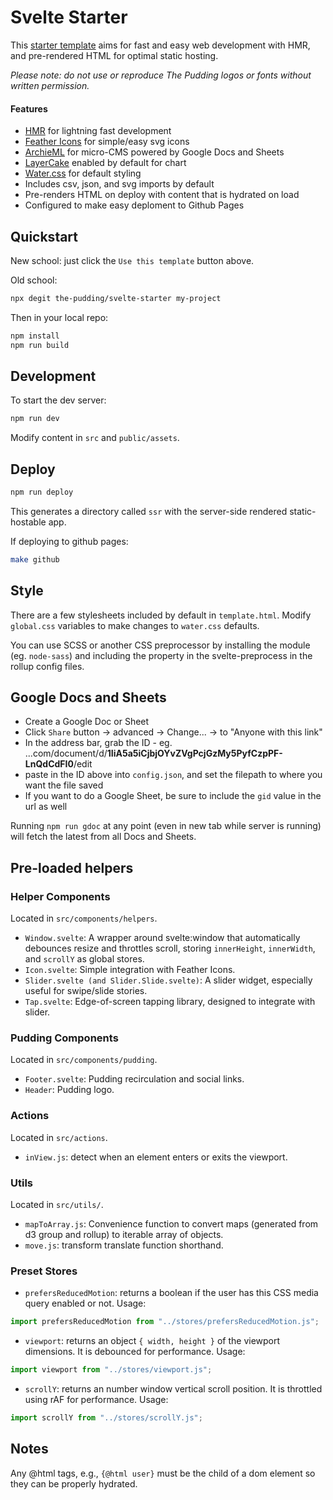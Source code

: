 # Svelte Starter

This [starter template](https://github.com/the-pudding/svelte-starter) aims for fast and easy web development with HMR, and pre-rendered HTML for optimal static hosting.

_Please note: do not use or reproduce The Pudding logos or fonts without written permission._

#### Features

- [HMR](https://github.com/rixo/svelte-hmr) for lightning fast development
- [Feather Icons](https://github.com/feathericons/feather) for simple/easy svg icons
- [ArchieML](http://archieml.org/) for micro-CMS powered by Google Docs and Sheets
- [LayerCake](https://layercake.graphics/) enabled by default for chart
- [Water.css](https://github.com/kognise/water.css) for default styling
- Includes csv, json, and svg imports by default
- Pre-renders HTML on deploy with content that is hydrated on load
- Configured to make easy deploment to Github Pages

## Quickstart

New school: just click the `Use this template` button above.

Old school:

```bash
npx degit the-pudding/svelte-starter my-project
```

Then in your local repo:

```bash
npm install
npm run build
```

## Development

To start the dev server:

```bash
npm run dev
```

Modify content in `src` and `public/assets`.

## Deploy

```bash
npm run deploy
```

This generates a directory called `ssr` with the server-side rendered static-hostable app.

If deploying to github pages:

```bash
make github
```

## Style

There are a few stylesheets included by default in `template.html`. Modify `global.css` variables to make changes to `water.css` defaults.

You can use SCSS or another CSS preprocessor by installing the module (eg. `node-sass`) and including the property in the svelte-preprocess in the rollup config files.

## Google Docs and Sheets

- Create a Google Doc or Sheet
- Click `Share` button -> advanced -> Change... -> to "Anyone with this link"
- In the address bar, grab the ID - eg. ...com/document/d/**1IiA5a5iCjbjOYvZVgPcjGzMy5PyfCzpPF-LnQdCdFI0**/edit
- paste in the ID above into `config.json`, and set the filepath to where you want the file saved
- If you want to do a Google Sheet, be sure to include the `gid` value in the url as well

Running `npm run gdoc` at any point (even in new tab while server is running) will fetch the latest from all Docs and Sheets.

## Pre-loaded helpers

### Helper Components

Located in `src/components/helpers`.

- `Window.svelte`: A wrapper around svelte:window that automatically debounces resize and throttles scroll, storing `innerHeight`, `innerWidth`, and `scrollY` as global stores.
- `Icon.svelte`: Simple integration with Feather Icons.
- `Slider.svelte (and Slider.Slide.svelte)`: A slider widget, especially useful for swipe/slide stories.
- `Tap.svelte`: Edge-of-screen tapping library, designed to integrate with slider.

### Pudding Components

Located in `src/components/pudding`.

- `Footer.svelte`: Pudding recirculation and social links.
- `Header`: Pudding logo.

### Actions

Located in `src/actions`.

- `inView.js`: detect when an element enters or exits the viewport.

### Utils

Located in `src/utils/`.

- `mapToArray.js`: Convenience function to convert maps (generated from d3 group and rollup) to iterable array of objects.
- `move.js`: transform translate function shorthand.

### Preset Stores

- `prefersReducedMotion`: returns a boolean if the user has this CSS media query enabled or not. Usage:

```js
import prefersReducedMotion from "../stores/prefersReducedMotion.js";
```

- `viewport`: returns an object `{ width, height }` of the viewport dimensions. It is debounced for performance. Usage:

```js
import viewport from "../stores/viewport.js";
```

- `scrollY`: returns an number window vertical scroll position. It is throttled using rAF for performance. Usage:

```js
import scrollY from "../stores/scrollY.js";
```

## Notes

Any @html tags, e.g., `{@html user}` must be the child of a dom element so they can be properly hydrated.
